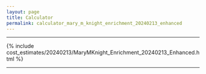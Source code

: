 ```yaml
---
layout: page
title: Calculator
permalink: calculator_mary_m_knight_enrichment_20240213_enhanced
---
```


___

{% include cost_estimates/20240213/MaryMKnight_Enrichment_20240213_Enhanced.html %}

___

